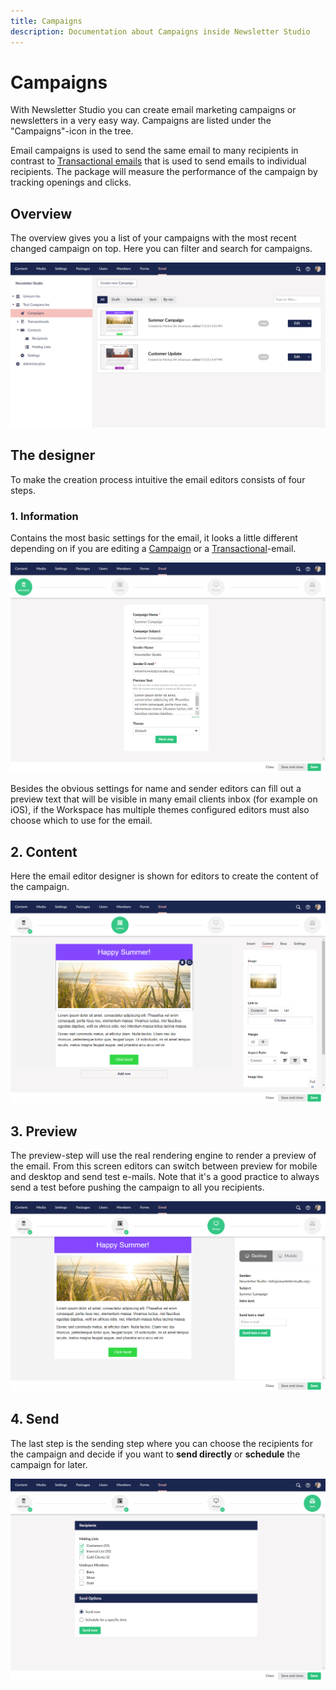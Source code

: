 ```yaml
---
title: Campaigns
description: Documentation about Campaigns inside Newsletter Studio
---
```

# Campaigns

With Newsletter Studio you can create email marketing campaigns or newsletters in a very easy way. Campaigns are listed under the "Campaigns"-icon in the tree.

Email campaigns is used to send the same email to many recipients in contrast to [Transactional emails](../concepts/transactionals.md) that is used to send emails to individual recipients. The package will measure the performance of the campaign by tracking openings and clicks.

## Overview

The overview gives you a list of your campaigns with the most recent changed campaign on top. Here you can filter and search for campaigns.

![campaigns-overview](/media/campaigns-overview.png)

## The designer

To make the creation process intuitive the email editors consists of four steps. 

### 1. Information

Contains the most basic settings for the email, it looks a little different depending on if you are editing a [Campaign](../concepts/campaigns.md) or a [Transactional](../concepts/transactionals.md)-email.

![email-editor--information](/media/email-editor--information.png)

Besides the obvious settings for name and sender editors can fill out a preview text that will be visible in many email clients inbox (for example on iOS), if the Workspace has multiple themes configured editors must also choose which to use for the email.

## 2. Content

Here the email editor designer is shown for editors to create the content of the campaign.

![email-editor--edit](/media/email-editor--edit.png)

## 3. Preview

The preview-step will use the real rendering engine to render a preview of the email. From this screen editors can switch between  preview for mobile and desktop and send test e-mails. Note that it's a good practice to always send a test before pushing the campaign to all you recipients.

![email-editor--preview](/media/email-editor--preview.png)

## 4. Send

The last step is the sending step where you can choose the recipients for the campaign and decide if you want to **send directly** or **schedule** the campaign for later.

![email-editor--send](/media/email-editor--send.png)
